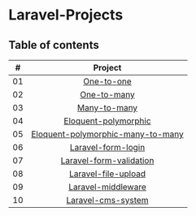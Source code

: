 # Laravel-Projects
## Table of contents


|  #  |            Project             |
| :-: | :----------------------------: |
| 01  | [One-to-one](https://github.com/saralimbu2017/one-to-one )     | 
| 02  | [One-to-many](https://github.com/saralimbu2017/one-to-many )   |
| 03  | [Many-to-many](https://github.com/saralimbu2017/many-to-many )      |
| 04  | [Eloquent-polymorphic](https://github.com/saralimbu2017/eloquent-polymorphic)  |
| 05  | [ Eloquent-polymorphic-many-to-many](https://github.com/saralimbu2017/eloquent-polymorphic-many-to-many )       | 
| 06  | [ Laravel-form-login](https://github.com/saralimbu2017/laravel-form-login)    |
| 07  | [Laravel-form-validation](https://github.com/saralimbu2017/laravel-form-validation) |
| 08  | [Laravel-file-upload](https://github.com/saralimbu2017/laravel-file-upload)  |
| 09  | [Laravel-middleware](https://github.com/saralimbu2017/laravel-middleware)|
| 10  | [Laravel-cms-system](https://github.com/saralimbu2017/laravel-cms-system)|
